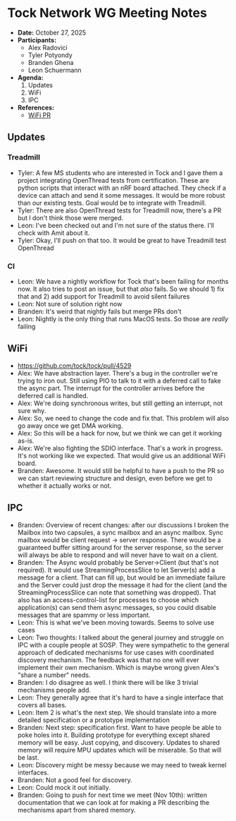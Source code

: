# Tock Network WG Meeting Notes

- **Date:** October 27, 2025
- **Participants:**
    - Alex Radovici
    - Tyler Potyondy
    - Branden Ghena
    - Leon Schuermann
- **Agenda:**
    1. Updates
    2. WiFi
    3. IPC
- **References:**
    - [WiFi PR](https://github.com/tock/tock/pull/4529)


## Updates
### Treadmill
 * Tyler: A few MS students who are interested in Tock and I gave them a project integrating OpenThread tests from certification. These are python scripts that interact with an nRF board attached. They check if a device can attach and send it some messages. It would be more robust than our existing tests. Goal would be to integrate with Treadmill.
 * Tyler: There are also OpenThread tests for Treadmill now, there's a PR but I don't think those were merged.
 * Leon: I've been checked out and I'm not sure of the status there. I'll check with Amit about it.
 * Tyler: Okay, I'll push on that too. It would be great to have Treadmill test OpenThread
### CI
 * Leon: We have a nightly workflow for Tock that's been failing for months now. It also tries to post an issue, but that _also_ fails. So we should 1) fix that and 2) add support for Treadmill to avoid silent failures
 * Leon: Not sure of solution right now
 * Branden: It's weird that nightly fails but merge PRs don't
 * Leon: Nightly is the only thing that runs MacOS tests. So those are _really_ failing

## WiFi
 * https://github.com/tock/tock/pull/4529
 * Alex: We have abstraction layer. There's a bug in the controller we're trying to iron out. Still using PIO to talk to it with a deferred call to fake the async part. The interrupt for the controller arrives before the deferred call is handled.
 * Alex: We're doing synchronous writes, but still getting an interrupt, not sure why.
 * Alex: So, we need to change the code and fix that. This problem will also go away once we get DMA working.
 * Alex: So this will be a hack for now, but we think we can get it working as-is.
 * Alex: We're also fighting the SDIO interface. That's a work in progress. It's not working like we expected. That would give us an additional WiFi board.
 * Branden: Awesome. It would still be helpful to have a push to the PR so we can start reviewing structure and design, even before we get to whether it actually works or not.

## IPC
 * Branden: Overview of recent changes: after our discussions I broken the Mailbox into two capsules, a sync mailbox and an async mailbox. Sync mailbox would be client request -> server response. There would be a guaranteed buffer sitting around for the server response, so the server will always be able to respond and will never have to wait on a client.
 * Branden: The Async would probably be Server->Client (but that's not required). It would use StreamingProcessSlice to let Server(s) add a message for a client. That can fill up, but would be an immediate failure and the Server could just drop the message it had for the client (and the StreamingProcessSlice can note that something was dropped). That also has an access-control-list for processes to choose which application(s) can send them async messages, so you could disable messages that are spammy or less important.
 * Leon: This is what we've been moving towards. Seems to solve use cases
 * Leon: Two thoughts: I talked about the general journey and struggle on IPC with a couple people at SOSP. They were sympathetic to the general approach of dedicated mechanisms for use cases with coordinated discovery mechanism. The feedback was that no one will ever implement their own mechanism. Which is maybe wrong given Alex's "share a number" needs.
 * Branden: I do disagree as well. I think there will be like 3 trivial mechanisms people add.
 * Leon: They generally agree that it's hard to have a single interface that covers all bases.
 * Leon: Item 2 is what's the next step. We should translate into a more detailed specification or a prototype implementation
 * Branden: Next step: specification first. Want to have people be able to poke holes into it. Building prototype for everything except shared memory will be easy. Just copying, and discovery. Updates to shared memory will require MPU updates which will be miserable. So that will be last.
 * Leon: Discovery might be messy because we may need to tweak kernel interfaces.
 * Branden: Not a good feel for discovery.
 * Leon: Could mock it out initially.
 * Branden: Going to push for next time we meet (Nov 10th): written documentation that we can look at for making a PR describing the mechanisms apart from shared memory.

